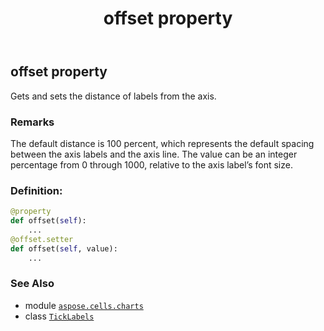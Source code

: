 ﻿---
title: offset property
second_title: Aspose.Cells for Python via .NET API References
description: 
type: docs
weight: 120
url: /aspose.cells.charts/ticklabels/offset/
is_root: false
---

## offset property


Gets and sets the distance of labels from the axis.

### Remarks 


The default distance is 100 percent, which represents the default spacing between the axis labels and the axis line.
The value can be an integer percentage from 0 through 1000, relative to the axis label’s font size.
### Definition:
```python
@property
def offset(self):
    ...
@offset.setter
def offset(self, value):
    ...
```

### See Also
* module [`aspose.cells.charts`](../../)
* class [`TickLabels`](/cells/python-net/aspose.cells.charts/ticklabels)
